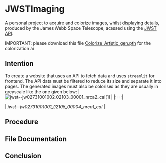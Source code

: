 # JWSTImaging
A personal project to acquire and colorize images, whilst displaying details, produced by the James Webb Space Telescope, acessed using the [JWST API](https://jwstapi.com/).

IMPORTANT: please download this file [Colorize_Artistic_gen.pth](https://drive.google.com/file/d/1jxwiP23K428kAf-_lXecT64HBovSclcw/view?usp=drive_link) for the colorization ai
## Intention
To create a website that uses an API to fetch data and uses `streamlit` for frontend. The API data must be filtered to reduce its size and separate it into pages. The generated images must also be colorised as they are usually in greyscale like the one given below:
| ![jwst--jw02731001002_02103_00001_nrca2_cal(1)](https://github.com/Amarnath-someperson/JWSTImaging/assets/95868610/4d7d1ea2-c61b-42d8-9046-1a86b8fc0567) |
|:--:| 

| *jwst--jw02731001001_02105_00004_nrca1_cal* |
## Procedure

## File Documentation

## Conclusion
